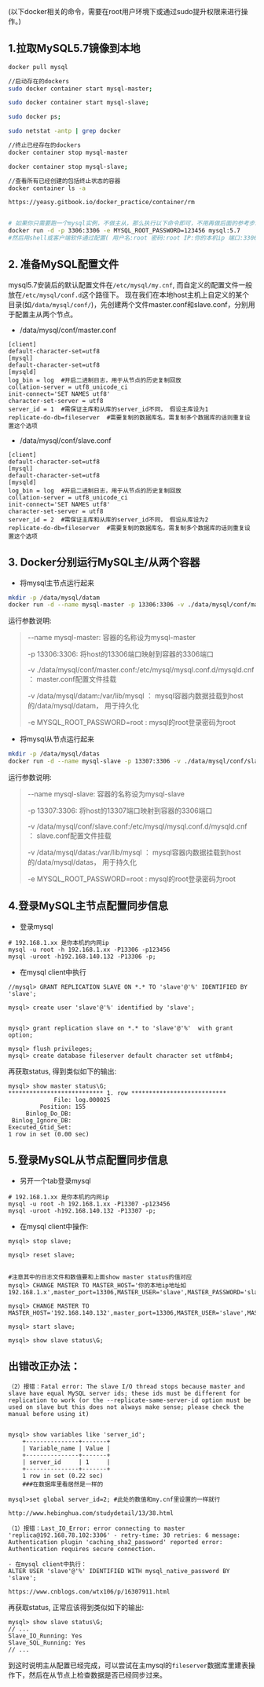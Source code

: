 (以下docker相关的命令，需要在root用户环境下或通过sudo提升权限来进行操作。)

## 1.拉取MySQL5.7镜像到本地

```bash
docker pull mysql

//启动存在的dockers
sudo docker container start mysql-master;

sudo docker container start mysql-slave;

sudo docker ps;

sudo netstat -antp | grep docker

//终止已经存在的dockers
docker container stop mysql-master

docker container stop mysql-slave;

//查看所有已经创建的包括终止状态的容器
docker container ls -a

https://yeasy.gitbook.io/docker_practice/container/rm


# 如果你只需要跑一个mysql实例，不做主从，那么执行以下命令即可，不用再做后面的参考步骤:
docker run -d -p 3306:3306 -e MYSQL_ROOT_PASSWORD=123456 mysql:5.7
#然后用shell或客户端软件通过配置( 用户名:root 密码:root IP:你的本机ip 端口:3306)来登录即可
```

## 2. 准备MySQL配置文件

mysql5.7安装后的默认配置文件在`/etc/mysql/my.cnf`, 而自定义的配置文件一般放在`/etc/mysql/conf.d`这个路径下。
现在我们在本地host主机上自定义的某个目录(如`/data/mysql/conf/`)，先创建两个文件master.conf和slave.conf，分别用于配置主从两个节点。
- /data/mysql/conf/master.conf
```
[client]
default-character-set=utf8
[mysql]
default-character-set=utf8
[mysqld]
log_bin = log  #开启二进制日志，用于从节点的历史复制回放
collation-server = utf8_unicode_ci
init-connect='SET NAMES utf8'
character-set-server = utf8
server_id = 1  #需保证主库和从库的server_id不同， 假设主库设为1
replicate-do-db=fileserver  #需要复制的数据库名，需复制多个数据库的话则重复设置这个选项
```
- /data/mysql/conf/slave.conf
```
[client]
default-character-set=utf8
[mysql]
default-character-set=utf8
[mysqld]
log_bin = log  #开启二进制日志，用于从节点的历史复制回放
collation-server = utf8_unicode_ci
init-connect='SET NAMES utf8'
character-set-server = utf8
server_id = 2  #需保证主库和从库的server_id不同， 假设从库设为2
replicate-do-db=fileserver  #需要复制的数据库名，需复制多个数据库的话则重复设置这个选项
```
## 3. Docker分别运行MySQL主/从两个容器

- 将mysql主节点运行起来
```bash
mkdir -p /data/mysql/datam
docker run -d --name mysql-master -p 13306:3306 -v ./data/mysql/conf/master.conf:/etc/mysql/mysql.conf.d/mysqld.cnf -v ./data/mysql/datam:/var/lib/mysql  -e MYSQL_ROOT_PASSWORD=root mysql
```
运行参数说明:
>--name mysql-master: 容器的名称设为mysql-master
>
>-p 13306:3306: 将host的13306端口映射到容器的3306端口
>
>-v ./data/mysql/conf/master.conf:/etc/mysql/mysql.conf.d/mysqld.cnf ： master.conf配置文件挂载
>
>-v /data/mysql/datam:/var/lib/mysql ： mysql容器内数据挂载到host的/data/mysql/datam， 用于持久化
>
>-e MYSQL_ROOT_PASSWORD=root : mysql的root登录密码为root

- 将mysql从节点运行起来
```bash
mkdir -p /data/mysql/datas
docker run -d --name mysql-slave -p 13307:3306 -v ./data/mysql/conf/slave.conf:/etc/mysql/mysql.conf.d/mysqld.cnf -v ./data/mysql/datas:/var/lib/mysql  -e MYSQL_ROOT_PASSWORD=root mysql
```
运行参数说明:
>--name mysql-slave: 容器的名称设为mysql-slave
>
>-p 13307:3306: 将host的13307端口映射到容器的3306端口
>
>-v /data/mysql/conf/slave.conf:/etc/mysql/mysql.conf.d/mysqld.cnf ： slave.conf配置文件挂载
>
>-v /data/mysql/datas:/var/lib/mysql ： mysql容器内数据挂载到host的/data/mysql/datas， 用于持久化
>
>-e MYSQL_ROOT_PASSWORD=root : mysql的root登录密码为root

## 4.登录MySQL主节点配置同步信息

- 登录mysql
```
# 192.168.1.xx 是你本机的内网ip
mysql -u root -h 192.168.1.xx -P13306 -p123456
mysql -uroot -h192.168.140.132 -P13306 -p;

```
- 在mysql client中执行

```
//mysql> GRANT REPLICATION SLAVE ON *.* TO 'slave'@'%' IDENTIFIED BY 'slave';

mysql> create user 'slave'@'%' identified by 'slave';


mysql> grant replication slave on *.* to 'slave'@'%'  with grant option;

mysql> flush privileges;
mysql> create database fileserver default character set utf8mb4;
```
再获取status, 得到类似如下的输出:
```
mysql> show master status\G;
*************************** 1. row ***************************
             File: log.000025
         Position: 155
     Binlog_Do_DB: 
 Binlog_Ignore_DB: 
Executed_Gtid_Set: 
1 row in set (0.00 sec)
```
## 5.登录MySQL从节点配置同步信息

- 另开一个tab登录mysql

```shell
# 192.168.1.xx 是你本机的内网ip
mysql -u root -h 192.168.1.xx -P13307 -p123456
mysql -uroot -h192.168.140.132 -P13307 -p;

```
- 在mysql client中操作:

```
mysql> stop slave;

mysql> reset slave;


#注意其中的日志文件和数值要和上面show master status的值对应
mysql> CHANGE MASTER TO MASTER_HOST='你的本地ip地址如192.168.1.x',master_port=13306,MASTER_USER='slave',MASTER_PASSWORD='slave',MASTER_LOG_FILE='log.000025',MASTER_LOG_POS=155;

mysql> CHANGE MASTER TO MASTER_HOST='192.168.140.132',master_port=13306,MASTER_USER='slave',MASTER_PASSWORD='slave',MASTER_LOG_FILE='binlog.000002',MASTER_LOG_POS=0;

mysql> start slave;

mysql> show slave status\G;

```
## 出错改正办法：


```
（2）报错：Fatal error: The slave I/O thread stops because master and slave have equal MySQL server ids; these ids must be different for replication to work (or the --replicate-same-server-id option must be used on slave but this does not always make sense; please check the manual before using it)


mysql> show variables like 'server_id';
    +---------------+-------+
    | Variable_name | Value |
    +---------------+-------+
    | server_id     | 1     |
    +---------------+-------+
    1 row in set (0.22 sec)
    ###在数据库里看居然是一样的

mysql>set global server_id=2; #此处的数值和my.cnf里设置的一样就行

http://www.hebinghua.com/studydetail/13/38.html

（1）报错：Last_IO_Error: error connecting to master 'replica@192.168.78.102:3306' - retry-time: 30 retries: 6 message: Authentication plugin 'caching_sha2_password' reported error: Authentication requires secure connection.

- 在mysql client中执行：
ALTER USER 'slave'@'%' IDENTIFIED WITH mysql_native_password BY 'slave';

https://www.cnblogs.com/wtx106/p/16307911.html

```


再获取status, 正常应该得到类似如下的输出:
```
mysql> show slave status\G;
// ...
Slave_IO_Running: Yes 
Slave_SQL_Running: Yes 
// ...
```
到这时说明主从配置已经完成，可以尝试在主mysql的`fileserver`数据库里建表操作下，然后在从节点上检查数据是否已经同步过来。
